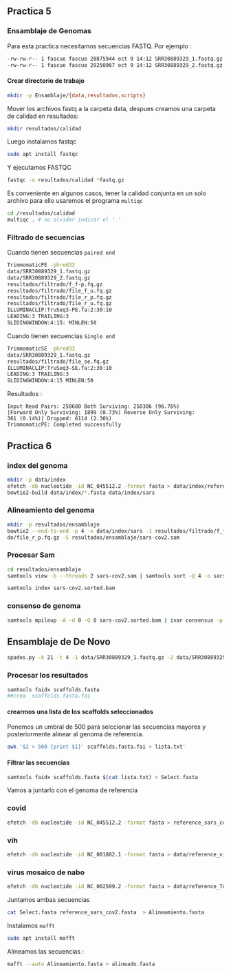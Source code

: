 ## Practica 5
 
### Ensamblaje de Genomas 
Para esta practica necesitamos secuencias FASTQ. 
Por ejemplo : 
```bash
-rw-rw-r-- 1 fascue fascue 28875944 oct 9 14:12 SRR30889329_1.fastq.gz  
-rw-rw-r-- 1 fascue fascue 29250967 oct 9 14:12 SRR30889329_2.fastq.gz
```
#### Crear directorio de trabajo 

```bash
mkdir -p Ensamblaje/{data,resultados,scripts}
```
Mover los archivos fastq a la carpeta data, despues creamos una carpeta de calidad en resultados:

```bash
mkdir resultados/calidad
``` 

Luego instalamos fastqc 
```bash
sudo apt install fastqc
```

Y ejecutamos FASTQC

```bash
fastqc -o resultados/calidad *fastq.gz 
```
Es conveniente en algunos casos, tener la calidad conjunta en un solo archivo para ello usaremos el programa `multiqc`

```bash
cd /resultados/calidad
multiqc . # no olvidar indicar el '.'
``` 
### Filtrado de secuencias 
Cuando tienen secuencias `paired end`
```bash
TrimmomaticPE -phred33 
data/SRR30889329_1.fastq.gz 
data/SRR30889329_2.fastq.gz 
resultados/filtrado/f_f-p.fq.gz 
resultados/filtrado/file_f_u.fq.gz 
resultados/filtrado/file_r_p.fq.gz 
resultados/filtrado/file_r_u.fq.gz 
ILLUMINACLIP:TruSeq3-PE.fa:2:30:10 
LEADING:3 TRAILING:3 
SLIDINGWINDOW:4:15: MINLEN:50
```
Cuando tienen secuencias `Single end`

```bash
TrimmomaticSE -phred33 
data/SRR30889329_1.fastq.gz 
resultados/filtrado/file_se.fq.gz 
ILLUMINACLIP:TruSeq3-SE.fa:2:30:10 
LEADING:3 TRAILING:3
SLIDINGWINDOW:4:15 MINLEN:50
```

Resultados : 

```
Input Read Pairs: 258680 Both Surviving: 250306 (96.76%) 
|Forward Only Surviving: 1899 (0.73%) Reverse Only Surviving:  
361 (0.14%)| Dropped: 6114 (2.36%)  
TrimmomaticPE: Completed successfully
```

## Practica 6 

### index del genoma  

  ```bash
mkdir -p data/index  
efetch -db nucleotide -id NC_045512.2 -format fasta > data/index/reference_sars_cov2.fasta
bowtie2-build data/index/*.fasta data/index/sars
```


### Alineamiento del genoma  

  ```bash
mkdir -p resultados/ensamblaje  
bowtie2 --end-to-end -p 4 -x data/index/sars -1 resultados/filtrado/f_f-p.fq.gz -2 resultados/filtra  
do/file_r_p.fq.gz -S resultados/ensamblaje/sars-cov2.sam
```

### Procesar Sam


  ```bash
cd resultados/ensamblaje
samtools view -b --threads 2 sars-cov2.sam | samtools sort -@ 4 -o sars-cov2.sorted.bam -  
  
samtools index sars-cov2.sorted.bam
```


### consenso de genoma

  ```bash
samtools mpileup -A -d 0 -Q 0 sars-cov2.sorted.bam | ivar consensus -p consenso -q 25 -t 0.06 -n N -m 10
```

## Ensamblaje de De Novo 

  ```bash
spades.py -k 21 -t 4 -1 data/SRR30889329_1.fastq.gz -2 data/SRR30889329_2.fastq.gz -o results
```	


### Procesar los resultados 

 ```bash
samtools faidx scaffolds.fasta  
##crea  scaffolds.fasta.fai
```	

#### crearmos una lista de los scaffolds seleccionados
Ponemos un umbral de 500 para selccionar las secuencias mayores y posteriormente alinear al genoma de referencia.
 ```bash
awk '$2 > 500 {print $1}' scaffolds.fasta.fai > lista.txt'
```	

#### Filtrar las secuencias 

 ```bash
samtools faidx scaffolds.fasta $(cat lista.txt) > Select.fasta 
 ```	

Vamos a juntarlo con el genoma de referencia 

### covid
```bash
efetch -db nucleotide -id NC_045512.2 -format fasta > reference_sars_cov2.fasta
```
### vih 
```bash
efetch -db nucleotide -id NC_001802.1 -format fasta > data/reference_vih.fast
```
### virus mosaico de nabo

```bash
efetch -db nucleotide -id NC_002509.2 -format fasta > data/reference_TuMV.fasta
```


Juntamos ambas secuencias 

```bash
cat Select.fasta reference_sars_cov2.fasta  > Alineamiento.fasta
```
Instalamos `mafft` 

```bash
sudo apt install mafft 
```
Alineamos las secuencias :

```bash 
mafft --auto Alineamiento.fasta > alineado.fasta
```
